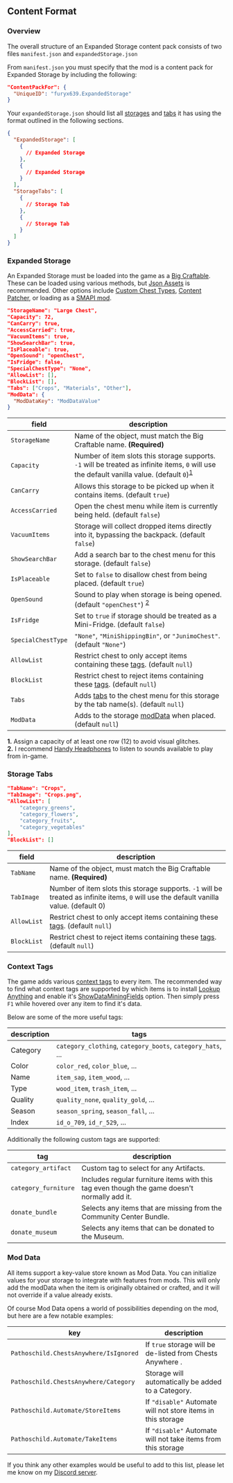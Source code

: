 ﻿## Content Format

### Overview

The overall structure of an Expanded Storage content pack consists of two files `manifest.json` and `expandedStorage.json`

From `manifest.json` you must specify that the mod is a content pack for Expanded Storage by including the following:
```json
"ContentPackFor": {
  "UniqueID": "furyx639.ExpandedStorage"
}
```

Your `expandedStorage.json` should list all [storages](#expanded-storage) and [tabs](#storage-tabs) it has using the format outlined in the following sections.

```json
{
  "ExpandedStorage": [
    {
      // Expanded Storage
    },
    {
      // Expanded Storage
    }
  ],
  "StorageTabs": [
    {
      // Storage Tab
    },
    {
      // Storage Tab
    }
  ]
}
```

### Expanded Storage

An Expanded Storage must be loaded into the game as a [Big Craftable](https://stardewcommunitywiki.com/Modding:Big_craftables_data). These can be loaded using various methods, but [Json Assets](https://www.nexusmods.com/stardewvalley/mods/1720) is recommended. Other options include [Custom Chest Types](https://www.nexusmods.com/stardewvalley/mods/7755), [Content Patcher](https://www.nexusmods.com/stardewvalley/mods/1915), or loading as a [SMAPI mod](https://stardewcommunitywiki.com/Modding:Modder_Guide/APIs/Content#Add_a_new_asset).

```json
"StorageName": "Large Chest",
"Capacity": 72,
"CanCarry": true,
"AccessCarried": true,
"VacuumItems": true,
"ShowSearchBar": true,
"IsPlaceable": true,
"OpenSound": "openChest",
"IsFridge": false,
"SpecialChestType": "None",
"AllowList": [],
"BlockList": [],
"Tabs": ["Crops", "Materials", "Other"],
"ModData": {
  "ModDataKey": "ModDataValue"
}
```

field               | description
--------------------|-------------
`StorageName`       | Name of the object, must match the Big Craftable name. **(Required)**
`Capacity`          | Number of item slots this storage supports. `-1` will be treated as infinite items, `0` will use the default vanilla value. (default `0`)<sup>[1](#storagecapacity)</sup>
`CanCarry`          | Allows this storage to be picked up when it contains items. (default `true`)
`AccessCarried`     | Open the chest menu while item is currently being held. (default `false`)
`VacuumItems`       | Storage will collect dropped items directly into it, bypassing the backpack. (default `false`)
`ShowSearchBar`     | Add a search bar to the chest menu for this storage. (default `false`)
`IsPlaceable`       | Set to `false` to disallow chest from being placed. (default `true`)
`OpenSound`         | Sound to play when storage is being opened. (default `"openChest"`) <sup>[2](#handyheadphones)</sup>
`IsFridge`          | Set to `true` if storage should be treated as a Mini-Fridge. (default `false`)
`SpecialChestType`  | `"None"`, `"MiniShippingBin"`, or `"JunimoChest"`. (default `"None"`) 
`AllowList`         | Restrict chest to only accept items containing these [tags](#context-tags). (default `null`)
`BlockList`         | Restrict chest to reject items containing these [tags](#context-tags). (default `null`)
`Tabs`              | Adds [tabs](#storage-tabs) to the chest menu for this storage by the tab name(s). (default `null`)
`ModData`           | Adds to the storage [modData](#mod-data) when placed. (default `null`)

<b id="storagecapacity">1.</b> Assign a capacity of at least one row (12) to avoid visual glitches.  
<b id="handyheadphones">2.</b> I recommend [Handy Headphones](https://www.nexusmods.com/stardewvalley/mods/7936) to listen to sounds available to play from in-game.

### Storage Tabs

```json
"TabName": "Crops",
"TabImage": "Crops.png",
"AllowList": [
    "category_greens",
    "category_flowers",
    "category_fruits",
    "category_vegetables"
],
"BlockList": []
```

field           | description
----------------|-------------
`TabName`       | Name of the object, must match the Big Craftable name. **(Required)**
`TabImage`      | Number of item slots this storage supports. `-1` will be treated as infinite items, `0` will use the default vanilla value. (default 0)
`AllowList`     | Restrict chest to only accept items containing these [tags](#context-tags). (default `null`)
`BlockList`     | Restrict chest to reject items containing these [tags](#context-tags). (default `null`)

### Context Tags

The game adds various [context tags](https://stardewcommunitywiki.com/Modding:Context_tags) to every item. The recommended way to find what context tags are supported by which items is to install [Lookup Anything](https://www.nexusmods.com/stardewvalley/mods/541) and enable it's [ShowDataMiningFields](https://github.com/Pathoschild/StardewMods/tree/stable/LookupAnything#configure) option. Then simply press `F1` while hovered over any item to find it's data.

Below are some of the more useful tags:

description     | tags
----------------|------
Category        | `category_clothing`, `category_boots`, `category_hats`, ...
Color           | `color_red`, `color_blue`, ...
Name            | `item_sap`, `item_wood`, ...
Type            | `wood_item`, `trash_item`, ...
Quality         | `quality_none`, `quality_gold`, ...
Season          | `season_spring`, `season_fall`, ...
Index           | `id_o_709`, `id_r_529`, ...

Additionally the following custom tags are supported:

tag                 | description
--------------------|-------------
`category_artifact` | Custom tag to select for any Artifacts.
`category_furniture`| Includes regular furniture items with this tag even though the game doesn't normally add it.
`donate_bundle`     | Selects any items that are missing from the Community Center Bundle.
`donate_museum`     | Selects any items that can be donated to the Museum.

### Mod Data

All items support a key-value store known as Mod Data. You can initialize values for your storage to integrate with features from mods. This will only add the modData when the item is originally obtained or crafted, and it will not override if a value already exists.

Of course Mod Data opens a world of possibilities depending on the mod, but here are a few notable examples:

key                                             | description
------------------------------------------------|-------------
`Pathoschild.ChestsAnywhere/IsIgnored`          | If `true` storage will be de-listed from Chests Anywhere .
`Pathoschild.ChestsAnywhere/Category`           | Storage will automatically be added to a Category.
`Pathoschild.Automate/StoreItems`               | If `"disable"` Automate will not store items in this storage
`Pathoschild.Automate/TakeItems`                | If `"disable"` Automate will not take items from this storage

If you think any other examples would be useful to add to this list, please let me know on my [Discord server](https://discord.gg/MR29ZgUeSd).